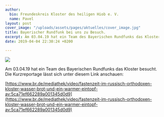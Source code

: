 ```yaml
---
author:
  bio: Freundeskreis Kloster des heiligen Hiob e. V.
  name: Pavel
layout: post
cover_image: "/uploads/assets/pages/aktuelles/cover_image.jpg"
title: Bayerischer Rundfunk bei uns zu Besuch.
excerpt: Am 03.04.19 hat ein Team des Bayerischen Rundfunks das Kloster besucht.
date: 2019-04-04 22:30:24 +0200

---
```

![](https://res.cloudinary.com/hiobmon/image/upload/v1554409793/media/2019/WhatsApp%20Image%202019-04-04%20at%2016.03.14.jpg)

Am 03.04.19 hat ein Team des Bayerischen Rundfunks das Kloster besucht. Die Kurzreportage lässt sich unter diesem Link anschauen:

[https://www.br.de/mediathek/video/fastenzeit-im-russisch-orthodoxen-kloster-wasser-brot-und-ein-warmer-eintopf-av:5ca71ef662289a001345d0d9](https://www.br.de/mediathek/video/fastenzeit-im-russisch-orthodoxen-kloster-wasser-brot-und-ein-warmer-eintopf-av:5ca71ef662289a001345d0d9)
